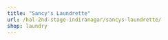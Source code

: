 ```yaml
---
title: "Sancy's Laundrette"
url: /hal-2nd-stage-indiranagar/sancys-laundrette/
shop: laundry
---
```

